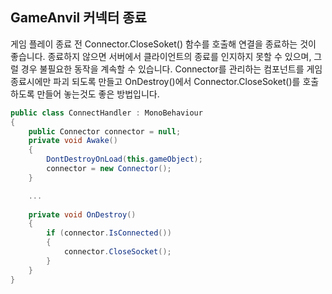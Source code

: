 ## GameAnvil 커넥터 종료

게임 플레이 종료 전 Connector.CloseSoket() 함수를 호출해 연결을 종료하는 것이 좋습니다. 종료하지 않으면 서버에서 클라이언트의 종료를 인지하지 못할 수 있으며, 그럴 경우 불필요한 동작을 계속할 수 있습니다.  Connector를 관리하는 컴포넌트를 게임 종료시에만 파괴 되도록 만들고 OnDestroy()에서 Connector.CloseSoket()를 호출하도록 만들어 놓는것도 좋은 방법입니다. 

```c#
public class ConnectHandler : MonoBehaviour
{
    public Connector connector = null;
	private void Awake()
    {
        DontDestroyOnLoad(this.gameObject);
        connector = new Connector();
    }

    ...
        
    private void OnDestroy()
    {
        if (connector.IsConnected())
        {
            connector.CloseSocket();
        }
    }
}
```

